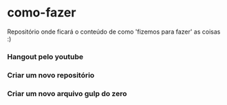 # como-fazer
Repositório onde ficará o conteúdo de como 'fizemos para fazer' as coisas :)

### Hangout pelo youtube

### Criar um novo repositório

### Criar um novo arquivo gulp do zero

